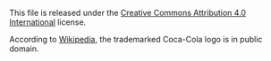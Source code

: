 This file is released under the [Creative Commons Attribution 4.0 International](https://creativecommons.org/licenses/by/4.0/) license.

According to [Wikipedia](https://commons.wikimedia.org/wiki/File:Coca-Cola_logo.svg#Summary), the trademarked Coca-Cola logo is in public domain.